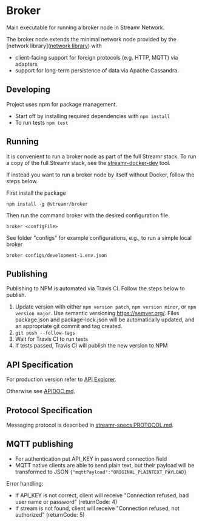 # Broker

Main executable for running a broker node in Streamr Network.

The broker node extends the minimal network node provided by the
[network library]([network library](https://github.com/streamr-dev/network)) with
- client-facing support for foreign protocols (e.g. HTTP, MQTT) via adapters
- support for long-term persistence of data via Apache Cassandra.

## Developing
Project uses npm for package management.

- Start off by installing required dependencies with `npm install`
- To run tests `npm test`

## Running
It is convenient to run a broker node as part of the full Streamr stack.
To run a copy of the full Streamr stack, see the
[streamr-docker-dev](https://github.com/streamr-dev/streamr-docker-dev) tool.

If instead you want to run a broker node by itself without Docker, follow the steps below.

First install the package
```
npm install -g @streamr/broker
```
Then run the command broker with the desired configuration file
```
broker <configFile>
```
See folder "configs" for example configurations, e.g., to run a simple local broker
```
broker configs/development-1.env.json
```

## Publishing

Publishing to NPM is automated via Travis CI. Follow the steps below to publish.

1. Update version with either `npm version patch`, `npm version minor`, or `npm version major`. Use semantic versioning
https://semver.org/. Files package.json and package-lock.json will be automatically updated, and an appropriate git commit and tag created. 
2. `git push --follow-tags`
3. Wait for Travis CI to run tests
4. If tests passed, Travis CI will publish the new version to NPM

## API Specification

For production version refer to [API Explorer](https://api-explorer.streamr.com).

Otherwise see [APIDOC.md](APIDOC.md).

## Protocol Specification

Messaging protocol is described in [streamr-specs PROTOCOL.md](https://github.com/streamr-dev/streamr-specs/blob/master/PROTOCOL.md).

## MQTT publishing

- For authentication put API_KEY in password connection field
- MQTT native clients are able to send plain text, but their payload will be transformed to JSON
`{"mqttPayload":"ORIGINAL_PLAINTEXT_PAYLOAD}`

Error handling:
- If API_KEY is not correct, client will receive "Connection refused, bad user name or password" (returnCode: 4)
- If stream is not found, client will receive "Connection refused, not authorized" (returnCode: 5)
